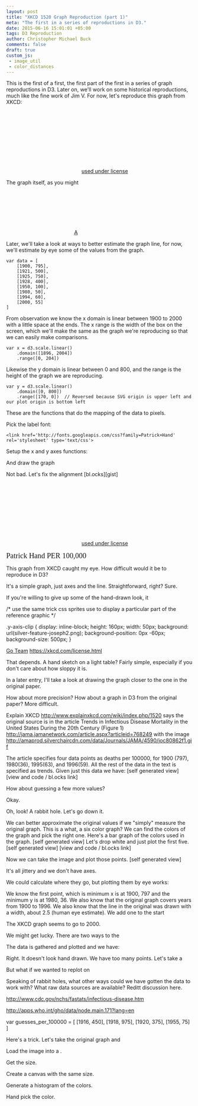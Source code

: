 ```yaml
---
layout: post
title: "XKCD 1520 Graph Reproduction (part 1)"
meta: "The first in a series of reproductions in D3."
date: 2015-06-16 15:01:01 +05:00
tags: D3 Reproduction
author: Christopher Michael Buck
comments: false
draft: true
custom_js:
 - image_util
 - color_distances
---
```


This is the first of a first, the first part of the first in a series of graph reproductions in D3. Later on, we'll work on some historical reproductions, much like the fine work of Jim V. For now, let's reproduce this graph from XKCD:

<a href="https://xkcd.com/1520/" 
style="display: inline-block;
height: 170px;
width: 204px;
background: url(../../../../degree_off.png);
background-position: -392px -4px;"></a><a href="https://xkcd.com/license.html">used under license</a>
<!-- https://imgs.xkcd.com/comics/degree_off.png -->

The graph itself, as you might 

<a href="https://xkcd.com/1520/" 
style="display: inline-block;
height: 118px;
width: 184px;
background: url(../../../../degree_off.png);
background-position: -411px -26px;"></a><a href="https://xkcd.com/license.html">A</a>


Later, we'll take a look at ways to better estimate the graph line, for now, we'll estimate by eye some of the values from the graph.

    var data = [
        [1900, 795],
        [1921, 500], 
        [1925, 750],
        [1928, 400],
        [1950, 100],
        [1980, 50],
        [1994, 60],
        [2000, 55]
    ]

From observation we know the x domain is linear between 1900 to 2000 with a little space at the ends. The x range is the width of the box on the screen, which we'll make the same as the graph we're reproducing so that we can easily make comparisons.

    var x = d3.scale.linear()
        .domain([1896, 2004])
        .range([0, 204])
        
Likewise the y domain is linear between 0 and 800, and the range is the height of the graph we are reproducing.

    var y = d3.scale.linear()
        .domain([0, 800])
        .range([170, 0])  // Reversed because SVG origin is upper left and our plot origin is bottom left

These are the functions that do the mapping of the data to pixels.



Pick the label font:

    <link href='http://fonts.googleapis.com/css?family=Patrick+Hand' rel='stylesheet' type='text/css'>

Setup the x and y axes functions:

And draw the graph


Not bad. Let's fix the alignment
[bl.ocks][gist]

<div id="viz2"></div>
<a href="https://xkcd.com/1520/" 
style="display: inline-block;
height: 170px;
width: 204px;
background: url(../../../../degree_off.png);
background-position: -392px -4px;"></a><a href="https://xkcd.com/license.html">used under license</a>

<script>
    var data = [
        [1900, 795],
        [1921, 500], 
        [1925, 750],
        [1928, 400],
        [1950, 100],
        [1980, 50],
        [1994, 60],
        [2000, 55]
    ]
    

    var x_labels = [1900, 1950, 2000]
    var y_labels = [200, 400, 600, 800]

    var options = {
        where: "#viz2",
        height: 170,
        width: 204,
        margin: { top: 10, right: 10, bottom: 20, left: 20 }
    }
    
        var where = options.where
        
        var full_width = options.width || 420
        var full_height = options.height || 260
        var margin = options.margin || {top: 20, right: 20, bottom: 30, left: 50}
        var width = full_width - margin.left - margin.right
        var height = full_height - margin.top - margin.bottom

        var x = d3.scale.linear()
            .range([0, width]);

        // Range is flipped because svg origin is at top (left).
        var y = d3.scale.linear()
            .range([height, 0]);

        var xAxis = d3.svg.axis()
            .scale(x)
            .orient("bottom")
            .tickFormat(d3.format("04d"))
            .ticks(3)

        var yAxis = d3.svg.axis()
            .scale(y)
            .orient("left")
            .ticks(4)
            .tickSize(-4)
 
        var line = d3.svg.line()
            .x(function(d) { return x(d[0]); })
            .y(function(d) { return y(d[1]); });

        var viz = d3.select(where)
        var svg = viz.append("svg")
            .attr("width", full_width)
            .attr("height", full_height)
          .append("g")
            .attr("transform", "translate(" + margin.left + "," + margin.top + ")");
        
        var x_extent = d3.extent(data, function(d) { return d[0]; })
        var y_extent = d3.extent(data, function(d) { return d[1]; })
        var x_magnitude = x_extent[1] - x_extent[0]
        var y_magnitude = y_extent[1] - y_extent[0]
        
        var x_padding = x_magnitude / 50
        var y_padding = y_magnitude / 50
        
        x.domain([x_extent[0]-x_padding, x_extent[1]+x_padding])
        y.domain([y_extent[0]-y_padding, y_extent[1]+y_padding])
        

        svg.append("g")
            .attr("class", "x axis")
            .attr("transform", "translate(0," + height + ")")
            .call(xAxis)
            .style("fill","none")
            .style("stroke","black")
            .selectAll("text").style("fill", "black").style("stroke","none").style("font-family","Patrick Hand")

        svg.append("g")
            .attr("class", "y axis")
            .call(yAxis)
            .style("fill","none")
            .style("stroke","black")
            .selectAll("text").style("fill", "black").style("stroke","none")

        svg.append("path")
            .datum(data)
            .attr("class", "line")
            .attr("d", line)
            .style("fill","none")
            .style("stroke","black")

</script>
<style>
#viz2 .axis text {
    font-family: "Patrick Hand";
    font-size: 10px;
    fill: "black";
    stroke: "none";
}

</style>

<link href='http://fonts.googleapis.com/css?family=Patrick+Hand' rel='stylesheet' type='text/css'>

<span style='font-family: "Patrick Hand"; font-size: 20px'>Patrick Hand PER 100,000</span>

This graph from XKCD caught my eye. How difficult would it be to reproduce in D3?

It's a simple graph, just axes and the line. Straightforward, right? Sure.

If you're willing to give up some of the hand-drawn look, it 


/* use the same trick css sprites use to display a particular part of the reference graphic */


.y-axis-clip {
    display: inline-block;
    height: 160px;
	width: 50px;
	background: url(silver-feature-joseph2.png);
	background-position: 0px -60px;
	background-size: 500px;
}

[Go Team](https://xkcd.com/1520/)
https://xkcd.com/license.html

That depends. A hand sketch on a light table? Fairly simple, especially if you don't care about how sloppy it is.





In a later entry, I'll take a look at drawing the graph closer to the one in the original paper.


How about more precision? How about a graph in D3 from the original paper? More difficult.

Explain XKCD
http://www.explainxkcd.com/wiki/index.php/1520
says the original source is in the article 
 Trends in Infectious Disease Mortality in the United States During the 20th Century (Figure 1)
http://jama.jamanetwork.com/article.aspx?articleid=768249
with the image
http://amaprod.silverchaircdn.com/data/Journals/JAMA/4590/joc80862f1.gif

The article specifies four data points as deaths per 100000, for 1900 (797), 1980(36), 1995(63), and 1996(59). All the rest of the data in the text is specified as trends. Given just this data we have:
[self generated view]
[view and code / bl.ocks link]

How about guessing a few more values?

Okay.

Oh, look! A rabbit hole. Let's go down it.

We can better approximate the original values if we "simply" measure the original graph. This is a what, a six color graph? We can find the colors of the graph and pick the right one. Here's a bar graph of the colors used in the graph.
[self generated view]
Let's drop white and just plot the first five.
[self generated view]
[view and code / bl.ocks link]

Now we can take the image and plot those points.
[self generated view]

It's all jittery and we don't have axes.

We could calculate where they go, but plotting them by eye works:

We know the first point, which is minimum x is at 1900, 797 and the minimum y is at 1980, 36.
We also know that the original graph covers years from 1900 to 1996.
We also know that the line in the original was drawn with a width, about 2.5 (human eye estimate).
We add one to the start

The XKCD graph seems to go to 2000.

We might get lucky.
There are two ways to the 


The data is gathered and plotted and we have:

Right. It doesn't look hand drawn. We have too many points.  Let's take a

But what if we wanted to replot on 

Speaking of rabbit holes, what other ways could we have gotten the data to work with? What raw data sources are available? Reditt discussion here.


http://www.cdc.gov/nchs/fastats/infectious-disease.htm

http://apps.who.int/gho/data/node.main.171?lang=en



<div id="viz"></div>


<script>
    var src = '../../../../../joc80862f1.gif'
    
    var pixel_counts;
    var grouped;
    var addresses;
        
    image_util.get_image_pixels(src, function(pixels) {
        pixel_counts = image_util.get_pixel_counts(pixels.data)
        grouped = color_distances.group(pixel_counts.color_counts, 200.0)
        addresses = image_util.get_graph_addresses_by_color(pixels, grouped[1][0][0])
        plot(addresses, pixels.width, pixels.height)        
    })
    
    var deaths_per_100000 = [
        [1900, 797],
        [1980, 36],
        [1995, 63],
        [1996, 59]
    ]

    function test(fx) {
        var errors = []
        deaths_per_100000.forEach(function(pair) {
            if (fx(pair[0]) !== pair[1]) {
              errors.push( [ pair[0], pair[1], fx(pair[0]) ] )
            }
        })
        return errors
    }
    
    function year(addresses) {
    }
    
    function plot(data, width, height) {      
    var total_width = width
    var total_height = height
	var margin = { top: 0, right: 0, left: 70, bottom: 20 }
	var plot_width = total_width - margin.left - margin.right
	var plot_height = total_height - margin.top - margin.bottom

    var svg = d3.select("#viz")
        .append("svg")
            .attr("width", total_width)
            .attr("height", total_height)
         
    svg.append("rect")
        .attr("x", 0)
       	.attr("y", 0)
       	.attr("height", height)
       	.attr("width", width)
       	.style("stroke", "black")
       	.style("fill", "none")
       	.style("stroke-width", 1)
        
    var axes = svg.append("g")
        .attr("transform", "translate(" + margin.left + "," + margin.top + ")")

	// plotting functions (this post)
    //var x = d3.scale.linear()
	//	.domain(x_values)
    //    .range([0, plot_width])
		
    // Range is flipped because svg origin is at top (left).
    //var y = d3.scale.linear()
    //    .domain(y_values)
    //    .range([plot_height, 0])

    // Use the scaling functions to translate data pairs
    var line = d3.svg.line()
        .x(function(d) { return d[0]; })
        .y(function(d) { return d[1]; })
        //.x(function(d) { return x(d[0]); })
        //.y(function(d) { return y(d[1]); })
        
    svg.append("path")
        .datum(data)
		.style("fill","none")     // Without this you get a triangle
		.style("stroke","black")  // Without this you get nothing
        .style("stroke-width", 2.5)
        .attr("d", line)   

    var x_pixel_extent = d3.extent(data,function(d) { return d[0] })
    var min_pixel_x = x_pixel_extent[0]
    var max_pixel_x = x_pixel_extent[1]
    var min_year_x = 1900
    var max_year_x = 1996
    
    var x = d3.scale.linear()
        .range([0, plot_width])
        .domain([1896, 2000])

    // Range is flipped because SVG origin is at top (left).
    var y = d3.scale.linear()
        .range([plot_height, 0])
        .domain([0, 800])
        
    var x_axis = d3.svg.axis()
		.tickSize(-plot_height) // Re-purpose tick marks as vertical grid lines
        .scale(x)
        .orient("bottom")

    //var y_axis = d3.svg.axis()
	//	.tickSize(-plot_width)  // Re-purpose tick marks as horizontal grid lines
    //    .scale(y)
    //    .orient("left")
    
    
    var min_y_pixel_address = d3.min(data, function(d) { return d[1] })
    var min_year_y = 1980
    
    axes.append("g")
        .attr("transform", "translate(0," + plot_height + ")")
        .style("fill", "none")
        .style("stroke", "black")
        .call(x_axis)

    //svg.append("g")
    //    .style("fill", "none")
    //    .style("stroke", "black")
    //    .call(y_axis)  
    }

</script>

var guesses_per_100000 = [
    [1916, 450],
    [1918, 975],
    [1920, 375],
    [1955, 75]
]

Here's a trick. Let's take the original graph and

Load the image into a .

Get the size.

Create a canvas with the same size.

Generate a histogram of the colors.

Hand pick the color.

